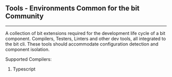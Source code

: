 Tools - Environments Common for the bit Community
------------------------------------------------
------------------------------------------------

A collection of bit extensions required for the development life cycle of a bit component. Compilers, Testers, Linters and other dev tools, all integrated to the bit cli. These tools should accommodate configuration detection and component isolation.

Supported Compilers: 

1. Typescript

